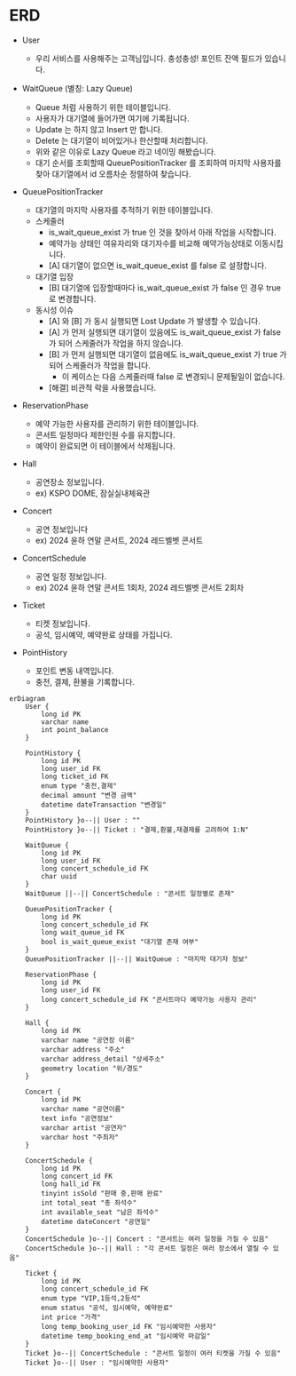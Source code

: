 # ERD
- User
  - 우리 서비스를 사용해주는 고객님입니다. 충성충성! 포인트 잔액 필드가 있습니다.
- WaitQueue (별칭: Lazy Queue)
  - Queue 처럼 사용하기 위한 테이블입니다.
  - 사용자가 대기열에 들어가면 여기에 기록됩니다.
  - Update 는 하지 않고 Insert 만 합니다.
  - Delete 는 대기열이 비어있거나 한산할때 처리합니다.
  - 위와 같은 이유로 Lazy Queue 라고 네이밍 해봤습니다.
  - 대기 순서를 조회할때 QueuePositionTracker 를 조회하여 마지막 사용자를 찾아 대기열에서 id 오름차순 정렬하여 찾습니다.
- QueuePositionTracker
  - 대기열의 마지막 사용자를 추적하기 위한 테이블입니다.
  - 스케줄러 
    - is_wait_queue_exist 가 true 인 것을 찾아서 아래 작업을 시작합니다.
    - 예약가능 상태인 여유자리와 대기자수를 비교해 예약가능상태로 이동시킵니다.
    - [A] 대기열이 없으면 is_wait_queue_exist 를 false 로 설정합니다.
  - 대기열 입장
    - [B] 대기열에 입장할때마다 is_wait_queue_exist 가 false 인 경우 true 로 변경합니다.
  - 동시성 이슈
    - [A] 와 [B] 가 동시 실행되면 Lost Update 가 발생할 수 있습니다.
    - [A] 가 먼저 실행되면 대기열이 있음에도 is_wait_queue_exist 가 false 가 되어 스케줄러가 작업을 하지 않습니다.
    - [B] 가 먼저 실행되면 대기열이 없음에도 is_wait_queue_exist 가 true 가 되어 스케줄러가 작업을 합니다.
      - 이 케이스는 다음 스케줄러때 false 로 변경되니 문제될일이 없습니다.
    - [해결] 비관적 락을 사용했습니다.
  
- ReservationPhase
  - 예약 가능한 사용자를 관리하기 위한 테이블입니다.
  - 콘서트 일정마다 제한인원 수를 유지합니다.
  - 예약이 완료되면 이 테이블에서 삭제됩니다.
- Hall
  - 공연장소 정보입니다. 
  - ex) KSPO DOME, 잠실실내체육관
- Concert
  - 공연 정보입니다
  - ex) 2024 윤하 연말 콘서트, 2024 레드벨벳 콘서트
- ConcertSchedule
  - 공연 일정 정보입니다. 
  - ex) 2024 윤하 연말 콘서트 1회차, 2024 레드벨벳 콘서트 2회차
- Ticket
  - 티켓 정보입니다.
  - 공석, 임시예약, 예약완료 상태를 가집니다.
- PointHistory
  - 포인트 변동 내역입니다.
  - 충전, 결제, 환불을 기록합니다.

```mermaid
erDiagram
    User {
        long id PK
        varchar name
        int point_balance
    }

    PointHistory {
        long id PK
        long user_id FK
        long ticket_id FK
        enum type "충전,결제"
        decimal amount "변경 금액"
        datetime dateTransaction "변경일"
    }
    PointHistory }o--|| User : ""
    PointHistory }o--|| Ticket : "결제,환불,재결제를 고려하여 1:N"

    WaitQueue {
        long id PK
        long user_id FK
        long concert_schedule_id FK
        char uuid
    }
    WaitQueue ||--|| ConcertSchedule : "콘서트 일정별로 존재"

    QueuePositionTracker {
        long id PK
        long concert_schedule_id FK
        long wait_queue_id FK
        bool is_wait_queue_exist "대기열 존재 여부"
    }
    QueuePositionTracker ||--|| WaitQueue : "마지막 대기자 정보"

    ReservationPhase {
        long id PK
        long user_id FK
        long concert_schedule_id FK "콘서트마다 예약가능 사용자 관리"
    }

    Hall {
        long id PK
        varchar name "공연장 이름"
        varchar address "주소"
        varchar address_detail "상세주소"
        geometry location "위/경도"
    }

    Concert {
        long id PK
        varchar name "공연이름"
        text info "공연정보"
        varchar artist "공연자"
        varchar host "주최자"
    }

    ConcertSchedule {
        long id PK
        long concert_id FK
        long hall_id FK
        tinyint isSold "판매 중,판매 완료"
        int total_seat "총 좌석수"
        int available_seat "남은 좌석수"
        datetime dateConcert "공연일"
    }
    ConcertSchedule }o--|| Concert : "콘서트는 여러 일정을 가질 수 있음"
    ConcertSchedule }o--|| Hall : "각 콘서트 일정은 여러 장소에서 열릴 수 있음"

    Ticket {
        long id PK
        long concert_schedule_id FK
        enum type "VIP,1등석,2등석"
        enum status "공석, 임시예약, 예약완료"
        int price "가격"
        long temp_booking_user_id FK "임시예약한 사용자"
        datetime temp_booking_end_at "임시예약 마감일"
    }
    Ticket }o--|| ConcertSchedule : "콘서트 일정이 여러 티켓을 가질 수 있음"
    Ticket }o--|| User : "임시예약한 사용자"

```

